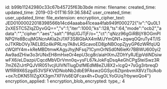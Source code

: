 id: b99b11242980c33c67b45725f63b3bde
mime: 
filename: 
created_time: 
updated_time: 2019-03-01T16:59:36.584Z
user_created_time: 
user_updated_time: 
file_extension: 
encryption_cipher_text: JED01000022018398566b14cd4aaaba41ceaa4fab949f000272{"iv":"Qu0L12xXE5TC5ZlqZDyvGQ==","v":1,"iter":1000,"ks":128,"ts":64,"mode":"ocb2","adata":"","cipher":"aes","salt":"9fqUGJTjF/o=","ct":"qNzz96gGiRBIjY8OGmPINPQYe8BcujMGNcnAKla2rJ1XF3S8lGbAX4mM/JYmQN1+zqwqOQruTy4T/ISoJTKRbOVy7AELBSz4kiPRLny7A8vLRScavoED8jpNBOopZjyyGP6zWRfqUQcWQIfY4m+kReMBDtmwKAgyJhyjNFsq71CymOrNSd0N6ieKr7BBWU600yi2Aw9adZHiw3o3rUNxEH8mHxeOr4epU3cg8r/aiaHXmJZOhYyRJEjpVdiNDsiwwFX6/eLDazpi/CqcdMbVDrVmn0q+ysFL67kJokFqDsqAeGhCPgSteiSwz3R7mZ6ZrJrtPQJVIR051vcjIUlVNTlugDsfMEdM8eZU8X2+lcgQ+7sGg3rbreqDWfRR9X6Szgd53VSFKVtDNobNb2dbE9FAswzGGSyc6ZtpnbvmX8VzTb/Aob+ox7cDKN51IlZgXX3gm7XFlVs6EQFcax4h+DugOLYoGUq7rbywoQo4"}
encryption_applied: 1
encryption_blob_encrypted: 
type_: 4